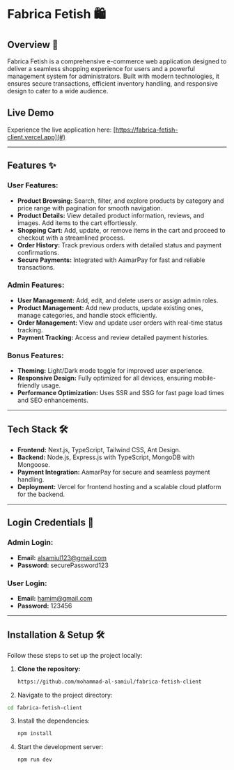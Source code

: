 # Fabrica Fetish 🛍️

## Overview 📖

Fabrica Fetish is a comprehensive e-commerce web application designed to deliver a seamless shopping experience for users and a powerful management system for administrators. Built with modern technologies, it ensures secure transactions, efficient inventory handling, and responsive design to cater to a wide audience.

## Live Demo

Experience the live application here: [https://fabrica-fetish-client.vercel.app](#)

---

## Features ✨

### User Features:

- **Product Browsing:** Search, filter, and explore products by category and price range with pagination for smooth navigation.
- **Product Details:** View detailed product information, reviews, and images. Add items to the cart effortlessly.
- **Shopping Cart:** Add, update, or remove items in the cart and proceed to checkout with a streamlined process.
- **Order History:** Track previous orders with detailed status and payment confirmations.
- **Secure Payments:** Integrated with AamarPay for fast and reliable transactions.

### Admin Features:

- **User Management:** Add, edit, and delete users or assign admin roles.
- **Product Management:** Add new products, update existing ones, manage categories, and handle stock efficiently.
- **Order Management:** View and update user orders with real-time status tracking.
- **Payment Tracking:** Access and review detailed payment histories.

### Bonus Features:

- **Theming:** Light/Dark mode toggle for improved user experience.
- **Responsive Design:** Fully optimized for all devices, ensuring mobile-friendly usage.
- **Performance Optimization:** Uses SSR and SSG for fast page load times and SEO enhancements.

---

## Tech Stack 🛠️

- **Frontend:** Next.js, TypeScript, Tailwind CSS, Ant Design.
- **Backend:** Node.js, Express.js with TypeScript, MongoDB with Mongoose.
- **Payment Integration:** AamarPay for secure and seamless payment handling.
- **Deployment:** Vercel for frontend hosting and a scalable cloud platform for the backend.

---

## Login Credentials 🔑

### Admin Login:

- **Email:** alsamiul123@gmail.com
- **Password:** securePassword123

### User Login:

- **Email:** hamim@gmail.com
- **Password:** 123456

---

## Installation & Setup 🛠️

Follow these steps to set up the project locally:

1. **Clone the repository:**

   ```bash
   https://github.com/mohammad-al-samiul/fabrica-fetish-client
   ```

2. Navigate to the project directory:

```bash
cd fabrica-fetish-client
```

3. Install the dependencies:

   ```bash
   npm install
   ```

4. Start the development server:

   ```bash
   npm run dev
   ```
